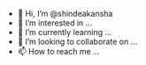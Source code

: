 - 👋 Hi, I’m @shindeakansha
- 👀 I’m interested in ...
- 🌱 I’m currently learning ...
- 💞️ I’m looking to collaborate on ...
- 📫 How to reach me ...

<!---
shindeakansha/shindeakansha is a ✨ special ✨ repository because its `README.md` (this file) appears on your GitHub profile.
You can click the Preview link to take a look at your changes.
--->
